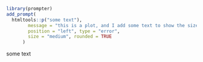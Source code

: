 
``` r
library(prompter)
add_prompt(
  htmltools::p("some text"),
        message = "this is a plot, and I add some text to show the size of the box",
        position = "left", type = "error", 
        size = "medium", rounded = TRUE
      )
```

<!--html_preserve-->

<p class="hint--left hint--error hint--medium hint--rounded" aria-label="this is a plot, and I add some text to show the size of the box">

some text

</p>

<!--/html_preserve-->
